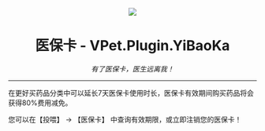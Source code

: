 <!-- markdownlint-disable MD033 MD041 -->
<div align="center">

![](https://raw.githubusercontent.com/tianqiqaq/CloudImageHosting/master/icon.png)
#  医保卡 - VPet.Plugin.YiBaoKa

<!-- prettier-ignore-start -->
<!-- markdownlint-disable-next-line MD036 -->
_有了医保卡，医生远离我！_
<!-- prettier-ignore-end -->

</div>

---
在更好买药品分类中可以延长7天医保卡使用时长，医保卡有效期间购买药品将会获得80%费用减免。

您可以在【投喂】 -> 【医保卡】 中查询有效期限，或立即注销您的医保卡！
